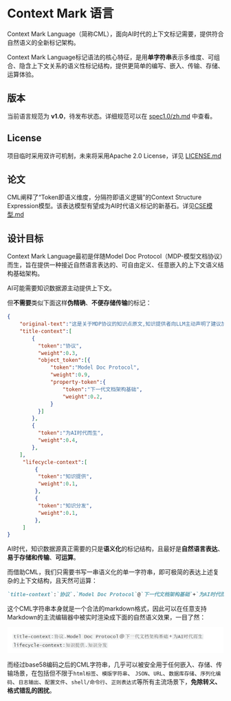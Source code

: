 # Context Mark 语言

Context Mark Language（简称CML），面向AI时代的上下文标记需要，提供符合自然语义的全新标记架构。

Context Mark Language标记语法的核心特征，是用**单字符串**表示多维度、可组合、隐含上下文关系的语义性标记结构，提供更简单的编写、嵌入、传输、存储、运算体验。

## 版本

当前语言规范为 **v1.0**，待发布状态。详细规范可以在 [spec1.0/zh.md](spec1.0/zh.md) 中查看。

## License

项目临时采用双许可机制，未来将采用Apache 2.0 License，详见 [LICENSE.md](LICENSE.md) 

## 论文

CML阐释了“Token即语义维度，分隔符即语义逻辑”的Context Structure Expression模型。该表达模型有望成为AI时代语义标记的新基石。详见[CSE模型.md](./paper/CSE.md)

## 设计目标

Context Mark Language最初是伴随Model Doc Protocol（MDP-模型文档协议）而生，旨在提供一种接近自然语言表达的、可自由定义、任意嵌入的上下文语义结构基础架构。

AI可能需要知识数据源主动提供上下文。

但**不需要**类似下面这样**伪精确**、**不便存储传输**的标记：

```json
{
    "original-text":"这是关于MDP协议的知识点原文,知识提供者向LLM主动声明了建议加权的上下文标记......",
    "title-context":[
        {
          "token":"协议",
          "weight":0.3,
          "object_token":[{
              "token":"Model Doc Protocol",
              "weight":0.9,
              "property-token":{
                  "token":"下一代文档架构基础",
          		  "weight":0.2,
              }
          }]
        },
        {
          "token":"为AI时代而生",
          "weight":0.4,
        },
    ],
     "lifecycle-context":[
         {
          "token":"知识提供",
          "weight":0.1,
         },
         {
          "token":"知识分发",
          "weight":0.1,
         },
     ]
}
```

AI时代，知识数据源真正需要的只是**语义化**的标记结构，且最好是**自然语言表达**、**易于存储和传输**、**可运算**。

而借助CML，我们只需要书写一串语义化的单一字符串，即可极简的表达上述复杂的上下文结构，且天然可运算：

```markdown
`title-context`:`协议`.`Model Doc Protocol`@`下一代文档架构基础`+`为AI时代而生` `lifecycle-context`:`知识提供`.`知识分发`
```

这个CML字符串本身就是一个合法的markdown格式，因此可以在任意支持Markdown的主流编辑器中被实时渲染成下面的自然语义效果，一目了然：

![image-20250409175912647](./assets/image-20250409175912647.png)

而经过base58编码之后的CML字符串，几乎可以被安全用于任何嵌入、存储、传输场景，在包括但不限于`html标签`、`模版字符串`、 `JSON`、`URL`、`数据库存储`、`序列化编码`、`日志输出`、`配置文件`、`shell/命令行`、`正则表达式`等所有主流场景下，**免除转义、格式错乱的困扰**。
